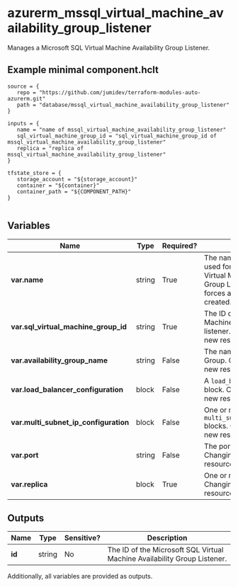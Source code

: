 # azurerm_mssql_virtual_machine_availability_group_listener

Manages a Microsoft SQL Virtual Machine Availability Group Listener.

## Example minimal component.hclt

```hcl
source = {
   repo = "https://github.com/jumidev/terraform-modules-auto-azurerm.git" 
   path = "database/mssql_virtual_machine_availability_group_listener" 
}

inputs = {
   name = "name of mssql_virtual_machine_availability_group_listener" 
   sql_virtual_machine_group_id = "sql_virtual_machine_group_id of mssql_virtual_machine_availability_group_listener" 
   replica = "replica of mssql_virtual_machine_availability_group_listener" 
}

tfstate_store = {
   storage_account = "${storage_account}" 
   container = "${container}" 
   container_path = "${COMPONENT_PATH}" 
}


```

## Variables

| Name | Type | Required? |  Description |
| ---- | ---- | --------- |  ----------- |
| **var.name** | string | True | The name which should be used for the Microsoft SQL Virtual Machine Availability Group Listener. Changing this forces a new resource to be created. | 
| **var.sql_virtual_machine_group_id** | string | True | The ID of the SQL Virtual Machine Group to create the listener. Changing this forces a new resource to be created. | 
| **var.availability_group_name** | string | False | The name of the Availability Group. Changing this forces a new resource to be created. | 
| **var.load_balancer_configuration** | block | False | A `load_balancer_configuration` block. Changing this forces a new resource to be created. | 
| **var.multi_subnet_ip_configuration** | block | False | One or more `multi_subnet_ip_configuration` blocks. Changing this forces a new resource to be created. | 
| **var.port** | string | False | The port of the listener. Changing this forces a new resource to be created. | 
| **var.replica** | block | True | One or more `replica` blocks. Changing this forces a new resource to be created. | 



## Outputs

| Name | Type | Sensitive? | Description |
| ---- | ---- | --------- | --------- |
| **id** | string | No  | The ID of the Microsoft SQL Virtual Machine Availability Group Listener. | 

Additionally, all variables are provided as outputs.
